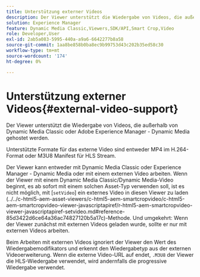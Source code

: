 ```yaml
---
title: Unterstützung externer Videos
description: Der Viewer unterstützt die Wiedergabe von Videos, die außerhalb von Dynamic Media Classic oder Adobe Experience Manager - Dynamic Media gehostet werden.
solution: Experience Manager
feature: Dynamic Media Classic,Viewers,SDK/API,Smart Crop,Video
role: Developer,User
exl-id: 2ab5a083-5995-440a-a9a6-6642277b8a58
source-git-commit: 1aa8be858b0ba8ec9b99753d43c202b35ed58c30
workflow-type: tm+mt
source-wordcount: '174'
ht-degree: 0%

---
```


# Unterstützung externer Videos{#external-video-support}

Der Viewer unterstützt die Wiedergabe von Videos, die außerhalb von Dynamic Media Classic oder Adobe Experience Manager - Dynamic Media gehostet werden.

Unterstützte Formate für das externe Video sind entweder MP4 im H.264-Format oder M3U8 Manifest für HLS Stream.

Der Viewer kann entweder mit Dynamic Media Classic oder Experience Manager - Dynamic Media oder mit einem externen Video arbeiten. Wenn der Viewer mit einem Dynamic Media Classic/Dynamic Media-Video beginnt, es ab sofort mit einem solchen Asset-Typ verwenden soll, ist es nicht möglich, mit [`setVideo`] ein externes Video in diesen Viewer zu laden
(../../c-html5-aem-asset-viewers/c-html5-aem-smartcropvideo/c-html5-aem-smartcropvideo-viewer-javascriptapiref/r-html5-aem-smartcropvideo-viewer-javascriptapiref-setvideo.md#reference-85d3422d6ce64a36ac74827120b5a17c)-Methode. Und umgekehrt: Wenn der Viewer zunächst mit externen Videos geladen wurde, sollte er nur mit externen Videos arbeiten.

Beim Arbeiten mit externen Videos ignoriert der Viewer den Wert des Wiedergabemodifikators und erkennt den Wiedergabetyp aus der externen Videoerweiterung. Wenn die externe Video-URL auf endet, `.M3U8` der Viewer die HLS-Wiedergabe verwendet, wird andernfalls die progressive Wiedergabe verwendet.
